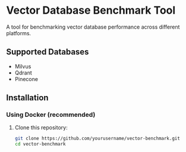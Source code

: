 # Vector Database Benchmark Tool

A tool for benchmarking vector database performance across different platforms.

## Supported Databases

- Milvus
- Qdrant
- Pinecone

## Installation

### Using Docker (recommended)

1. Clone this repository:
   ```bash
   git clone https://github.com/yourusername/vector-benchmark.git
   cd vector-benchmark